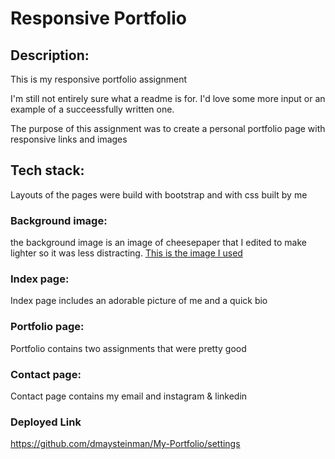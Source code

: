 # Responsive Portfolio
## Description: 
This is my responsive portfolio assignment

I'm still not entirely sure what a readme is for. I'd love some more input or an example of a succeessfully written one. 

The purpose of this assignment was to create a personal portfolio page with responsive links and images

## Tech stack: 
Layouts of the pages were build with bootstrap and with css built by me

### Background image: 
the background image is an image of cheesepaper that I edited to make lighter so it was less distracting. [This is the image I used](https://www.fromagex.com/pub/media/catalog/product/cache/05c056f81be49f7758d477b418e948c4/P/4/P401SPLDFB_1_1.jpg)

### Index page: 
Index page includes an adorable picture of me and a quick bio 

### Portfolio page: 
Portfolio contains two assignments that were pretty good 

### Contact page: 
Contact page contains my email and instagram & linkedin 

### Deployed Link
https://github.com/dmaysteinman/My-Portfolio/settings